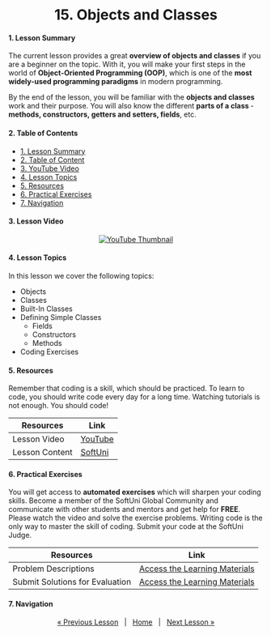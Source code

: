 <h1 align="center">15. Objects and Classes</h1>

#### 1. Lesson Summary

The current lesson provides a great <b>overview of objects and classes</b> if you are a beginner on the topic. With it, you will make your first steps in the world of <b>Object-Oriented Programming (OOP)</b>, which is one of the <b>most widely-used programming paradigms</b> in modern programming.

By the end of the lesson, you will be familiar with the <b>objects and classes </b>work and their purpose. You will also know the different <b>parts of a class </b>- <b>methods, constructors, getters and setters, fields</b>, etc.

#### 2. Table of Contents
* [1. Lesson Summary](#1-Lesson-Summary)
* [2. Table of Content](#2-Table-of-Content)
* [3. YouTube Video](#3-YouTube-Video)
* [4. Lesson Topics](#4-Lesson-Topics)
* [5. Resources](#5-Resources)
* [6. Practical Exercises](#6-Practical-Exercises)
* [7. Navigation](#7-Navigation)

#### 3. Lesson Video
<p align="center">
<a href="https://youtu.be/WIe4xOk0Qhk">
    <img src="assets/embedded-videos/15.png" alt="YouTube Thumbnail">
 </a>
</p>

#### 4. Lesson Topics
In this lesson we cover the following topics:
* Objects
* Classes
* Built-In Classes
* Defining Simple Classes
    * Fields
    * Constructors
    * Methods
* Coding Exercises

#### 5. Resources
<p>Remember that coding is a skill, which should be practiced. To learn to code, you should write code every day for a long time. Watching tutorials is not enough. You should code! </p>

| Resources | Link |
| ----- | ----- |
| Lesson Video| [YouTube](https://youtu.be/WIe4xOk0Qhk) |
| Lesson Content | [SoftUni](https://softuni.org/code-lessons/java-foundations-certification-objects-and-classes/) |

#### 6. Practical Exercises
You will get access to **automated exercises** which will sharpen your coding skills. Become a member of the SoftUni Global Community and communicate with other students and mentors and get help for **FREE**.
Please watch the video and solve the exercise problems. Writing code is the only way to master the skill of coding. Submit your code at the SoftUni Judge.

| Resources | Link |
| ----- | ----- |
| Problem Descriptions | [Access the Learning Materials](https://softuni.org/code-lessons/java-foundations-certification-objects-and-classes/) |
| Submit Solutions for Evaluation | [Access the Learning Materials](https://softuni.org/code-lessons/java-foundations-certification-objects-and-classes/) |

#### 7. Navigation

<p align="center">
    <a href="https://github.com/SoftUni/Free-Java-Certification-Course/blob/main/lessons/14-Maps%2C-Lambda-and-Stream-API.md">« Previous Lesson</a> &nbsp; | &nbsp; <a href="https://github.com/SoftUni/Free-Java-Certification-Course">Home</a> &nbsp; | &nbsp; <a href="https://github.com/SoftUni/Free-Java-Certification-Course/blob/main/lessons/16-Defining-Classes.md">Next Lesson »</a>
</p>
